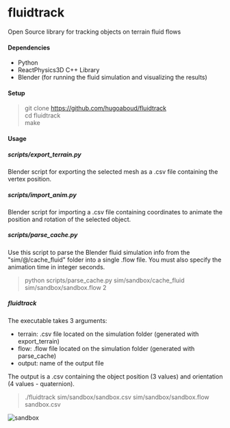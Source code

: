 # fluidtrack
Open Source library for tracking objects on terrain fluid flows

#### Dependencies

- Python
- ReactPhysics3D C++ Library
- Blender (for running the fluid simulation and visualizing the results)

#### Setup

>git clone https://github.com/hugoaboud/fluidtrack  
cd fluidtrack  
make

#### Usage

##### scripts/export_terrain.py
Blender script for exporting the selected mesh as a .csv file containing the vertex position.

##### scripts/import_anim.py
Blender script for importing a .csv file containing coordinates to animate the position and rotation of the selected object.

##### scripts/parse_cache.py

Use this script to parse the Blender fluid simulation info from the "sim/@/cache_fluid" folder into a single .flow file. You must also specify the animation time in integer seconds.
> python scripts/parse_cache.py sim/sandbox/cache_fluid sim/sandbox/sandbox.flow 2

##### fluidtrack

The executable takes 3 arguments:
  - terrain: .csv file located on the simulation folder (generated with export_terrain)
  - flow: .flow file located on the simulation folder (generated with parse_cache)
  - output: name of the output file

The output is a .csv containing the object position (3 values) and orientation (4 values - quaternion).

> ./fluidtrack sim/sandbox/sandbox.csv sim/sandbox/sandbox.flow sandbox.csv

![sandbox](https://s2.gifyu.com/images/sim3.gif)
